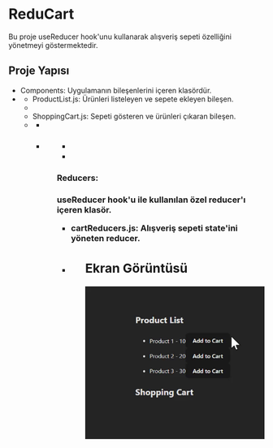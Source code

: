 <h1> ReduCart</h1>

Bu proje useReducer hook'unu kullanarak alışveriş sepeti özelliğini yönetmeyi göstermektedir.

<h2> Proje Yapısı </h2>

<ul>

<li>Components: Uygulamanın bileşenlerini içeren klasördür.<li> 
<ul>
<li>ProductList.js: Ürünleri listeleyen ve sepete ekleyen bileşen.<li>
<li>ShoppingCart.js: Sepeti gösteren ve ürünleri çıkaran bileşen.<li>
<ul>




<li><li>
<ul>





















<h3> <h3> 
<ul>
<li>
<b> </b> 
</li>
<li><b> </b></li>
</ul>

<h3>Reducers: <h3> useReducer hook'u ile kullanılan özel reducer'ı içeren klasör.
<ul>
<li><b>cartReducers.js:</b> Alışveriş sepeti state'ini yöneten reducer.<li>
<ul>

<h2>Ekran Görüntüsü</h2>

![](./src/reducart.gif)
